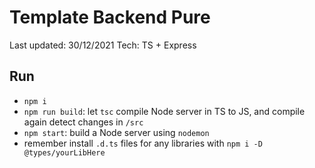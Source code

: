 # Template Backend Pure

Last updated: 30/12/2021
Tech: TS + Express

## Run

- `npm i`
- `npm run build`: let `tsc` compile Node server in TS to JS, and compile again detect changes in `/src`
- `npm start`: build a Node server using `nodemon`
- remember install `.d.ts` files for any libraries with `npm i -D @types/yourLibHere`
